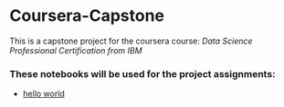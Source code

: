 # Coursera-Capstone

This is a capstone project for the coursera course: *Data Science Professional Certification from IBM*

### These notebooks will be used for the project assignments:
- [hello world](./hello_world.ipynb)
